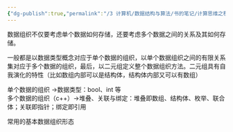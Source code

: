 ```yaml
---
{"dg-publish":true,"permalink":"/3 计算机/数据结构与算法/书的笔记/计算思维之程序设计/数据组织基础/","title":"数据组织基础"}
---
```



数据组织不仅要考虑单个数据如何存储，还要考虑多个数据之间的关系及其如何存储。

一般都是以数据类型概念对应于单个数据的组织，以单个数据组织之间的有限关系集对应于多个数据的组织，最后，以二元组定义整个数据组织方法。二元组具有自我演化的特性（比如数组内部可以是结构体，结构体内部又可以有数组）

单个数据的组织 -\>数据类型：bool、int 等  
多个数据的组织（c++）-\>堆叠、关联与绑定：堆叠即数组、结构体、枚举、联合体；关联即指针；绑定即引用

常用的基本数据组织形态